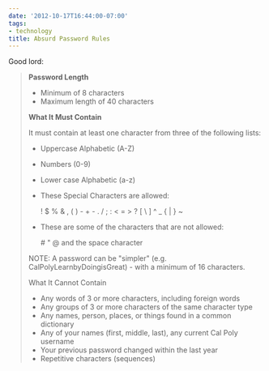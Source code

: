 ```yaml
---
date: '2012-10-17T16:44:00-07:00'
tags:
- technology
title: Absurd Password Rules
---
```


Good lord:

>**Password Length**
>
>- Minimum of 8 characters
>- Maximum length of 40 characters
>
>**What It Must Contain**
>
>It must contain at least one character from three of the following lists:
>
>- Uppercase Alphabetic (A-Z)
>- Numbers (0-9)
>- Lower case Alphabetic (a-z)
>- These Special Characters are allowed:
>
>    ! $ % & , ( ) - + - . / ; : < = > ? [ \ ] ^ _ { | } ~
>
>- These are some of the characters that are not allowed:
>
>    \# " @ and the space character
>
>NOTE: A password can be "simpler" (e.g. CalPolyLearnbyDoingisGreat) - with a minimum of 16 characters.
>
>What It Cannot Contain
>
>- Any words of 3 or more characters, including foreign words
>- Any groups of 3 or more characters of the same character type
>- Any names, person, places, or things found in a common dictionary
>- Any of your names (first, middle, last), any current Cal Poly username
>- Your previous password changed within the last year
>- Repetitive characters (sequences)
